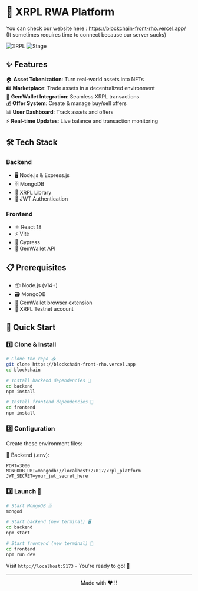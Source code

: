 # 🌟 XRPL RWA Platform


You can check our website here : 
https://blockchain-front-rho.vercel.app/
(It sometimes requires time to connect because our server sucks)

<div align="">

![XRPL](https://img.shields.io/badge/XRPL-Powered-blue)
![Stage](https://img.shields.io/badge/stage-beta-orange)

</div>

## ✨ Features

🏠 **Asset Tokenization**: Turn real-world assets into NFTs  
🛍️ **Marketplace**: Trade assets in a decentralized environment  
👛 **GemWallet Integration**: Seamless XRPL transactions  
💰 **Offer System**: Create & manage buy/sell offers  
📊 **User Dashboard**: Track assets and offers  
⚡ **Real-time Updates**: Live balance and transaction monitoring

## 🛠️ Tech Stack

### Backend
- 🖥️ Node.js & Express.js
- 🗄️ MongoDB
- 🔗 XRPL Library
- 🔐 JWT Authentication

### Frontend
- ⚛️ React 18
- ⚡ Vite
- 🧪 Cypress
- 🔌 GemWallet API

## 📋 Prerequisites

- 📦 Node.js (v14+)
- 🗃️ MongoDB
- 🦊 GemWallet browser extension
- 💎 XRPL Testnet account

## 🚀 Quick Start

### 1️⃣ Clone & Install

```bash
# Clone the repo 📥
git clone https://blockchain-front-rho.vercel.app
cd blockchain

# Install backend dependencies 🔧
cd backend
npm install

# Install frontend dependencies 🎨
cd frontend
npm install
```

### 2️⃣ Configuration

Create these environment files:

📄 Backend (.env):
```env
PORT=3000
MONGODB_URI=mongodb://localhost:27017/xrpl_platform
JWT_SECRET=your_jwt_secret_here
```

### 3️⃣ Launch 🚀

```bash
# Start MongoDB 🗄️
mongod

# Start backend (new terminal) 🖥️
cd backend
npm start

# Start frontend (new terminal) 🎨
cd frontend
npm run dev
```

Visit `http://localhost:5173` - You're ready to go! 🎉

---

<div align="center">

Made with ❤️ !!

</div>